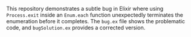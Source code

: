 This repository demonstrates a subtle bug in Elixir where using `Process.exit` inside an `Enum.each` function unexpectedly terminates the enumeration before it completes.  The `bug.ex` file shows the problematic code, and `bugSolution.ex` provides a corrected version.